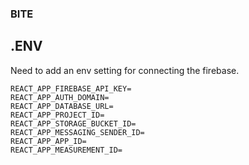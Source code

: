 ### BITE

## .ENV

Need to add an env setting for connecting the firebase.

```
REACT_APP_FIREBASE_API_KEY=
REACT_APP_AUTH_DOMAIN=
REACT_APP_DATABASE_URL=
REACT_APP_PROJECT_ID=
REACT_APP_STORAGE_BUCKET_ID=
REACT_APP_MESSAGING_SENDER_ID=
REACT_APP_APP_ID=
REACT_APP_MEASUREMENT_ID=
```